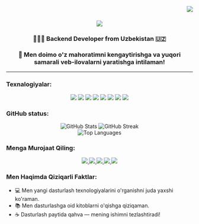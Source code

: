 
<img align="right" src="https://visitor-badge.laobi.icu/badge?page_id=salesp07.salesp07" />

<h1 align="center">
    <img src="https://readme-typing-svg.herokuapp.com/?font=Righteous&size=35&center=true&vCenter=true&width=500&height=70&duration=4000&lines=Salom+Hammaga!+👋;+Men+Azamov+Husanjon!;" />
</h1>
<h3 align="center">👨🏻‍💻 Backend Developer from Uzbekistan 🇺🇿</h3>
<h3 align="center">🔭 Men doimo o'z mahoratimni kengaytirishga va yuqori samarali veb-ilovalarni yaratishga intilaman!</h3>

<hr>

### Texnalogiyalar:
<p align="center">
    <img src="https://img.shields.io/badge/python-3776AB?style=for-the-badge&logo=python&logoColor=ffffff" />
    <img src="https://img.shields.io/badge/django-339933?style=for-the-badge&logo=django&logoColor=ffffff" />
    <img src="https://img.shields.io/badge/javascript-F7DF1E?style=for-the-badge&logo=javascript&logoColor=000000" />
    <img src="https://img.shields.io/badge/node.js-339933?style=for-the-badge&logo=node.js&logoColor=ffffff" />
    <img src="https://img.shields.io/badge/git-F05032?style=for-the-badge&logo=git&logoColor=ffffff" />
    <img src="https://img.shields.io/badge/postgresql-00599C?style=for-the-badge&logo=postgresql&logoColor=ffffff" />
    <img src="https://img.shields.io/badge/mysql-030303?style=for-the-badge&logo=mysql&logoColor=ffffff" />
    <img src="https://img.shields.io/badge/ubuntu-E95420?style=for-the-badge&logo=ubuntu&logoColor=ffffff" />
</p>

### GitHub status:
<div align="center">
    <img src="https://github-readme-stats.vercel.app/api?username=Husanjonazamov&show_icons=true&theme=radical" alt="GitHub Stats" />
    <img src="https://github-readme-streak-stats.herokuapp.com/?user=Husanjonazamov&theme=radical" alt="GitHub Streak" />
</div>

<div align="center">
    <img src="https://github-readme-stats.vercel.app/api/top-langs/?username=Husanjonazamov&layout=compact&theme=radical" alt="Top Languages" />
</div>



### Menga Murojaat Qiling:
<p align="center">
    <!-- Telegram -->
    <a href="https://t.me/Husanboy_Azamov" target="_blank">
        <img src="https://img.shields.io/badge/Telegram-2CA5E0?style=for-the-badge&logo=telegram&logoColor=white" />
    </a>
    <!-- Instagram -->
    <a href="https://www.instagram.com/__husanjon" target="_blank">
        <img src="https://img.shields.io/badge/Instagram-E4405F?style=for-the-badge&logo=instagram&logoColor=white" />
    </a>
    <!-- Email -->
    <a href="mailto:azamovhusanboy08@gmail.com" target="_blank">
        <img src="https://img.shields.io/badge/Email-D14836?style=for-the-badge&logo=gmail&logoColor=white" />
    </a>
    <!-- LinkedIn -->
    <a href="https://www.linkedin.com/in/yourprofile" target="_blank">
        <img src="https://img.shields.io/badge/LinkedIn-0077B5?style=for-the-badge&logo=linkedin&logoColor=white" />
    </a>
    <!-- Portfolio -->
    <a href="https://azamovdev-uz.vercel.app/" target="_blank">
        <img src="https://img.shields.io/badge/Portfolio-000000?style=for-the-badge&logo=About.me&logoColor=white" />
    </a>
</p>

### Men Haqimda Qiziqarli Faktlar:
- 💻 Men yangi dasturlash texnologiyalarini o'rganishni juda yaxshi ko'raman.
- 📚 Men dasturlashga oid kitoblarni o'qishga qiziqaman.
- ☕ Dasturlash paytida qahva — mening ishimni tezlashtiradi!
